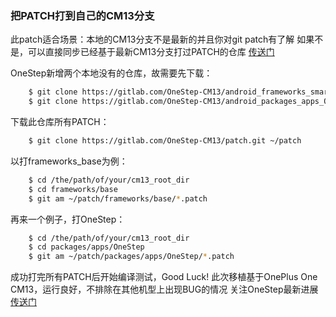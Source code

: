 ### 把PATCH打到自己的CM13分支

此patch适合场景：本地的CM13分支不是最新的并且你对git patch有了解
如果不是，可以直接同步已经基于最新CM13分支打过PATCH的仓库 [传送门](https://gitlab.com/OneStep-CM13/android)

OneStep新增两个本地没有的仓库，故需要先下载：
```sh
    $ git clone https://gitlab.com/OneStep-CM13/android_frameworks_smartisanos-base.git /the/path/of/your/cm13_root_dir/frameworks/smartisanos-base
    $ git clone https://gitlab.com/OneStep-CM13/android_packages_apps_OneStep.git /the/path/of/your/cm13_root_dir/packages/apps/OneStep
```

下载此仓库所有PATCH：
```sh
    $ git clone https://gitlab.com/OneStep-CM13/patch.git ~/patch
```

以打frameworks_base为例：
```sh
    $ cd /the/path/of/your/cm13_root_dir
    $ cd frameworks/base
    $ git am ~/patch/frameworks/base/*.patch
```

再来一个例子，打OneStep：
```sh
    $ cd /the/path/of/your/cm13_root_dir
    $ cd packages/apps/OneStep
    $ git am ~/patch/packages/apps/OneStep/*.patch
```

成功打完所有PATCH后开始编译测试，Good Luck!
此次移植基于OnePlus One CM13，运行良好，不排除在其他机型上出现BUG的情况
关注OneStep最新进展 [传送门](https://github.com/SmartisanTech/android)
